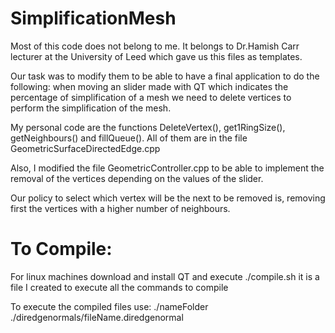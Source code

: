 # SimplificationMesh

Most of this code does not belong to me. It belongs to Dr.Hamish Carr lecturer at the University of Leed which gave us this files as templates.

Our task was to modify them to be able to have a final application to do the following: when moving an slider made with QT which indicates
the percentage of simplification of a mesh we need to delete vertices to perform the simplification of the mesh.

My personal code are the functions DeleteVertex(), get1RingSize(), getNeighbours() and fillQueue(). All of them are in the file GeometricSurfaceDirectedEdge.cpp

Also, I modified the file GeometricController.cpp to be able to implement the removal of the vertices depending on the values of the slider.

Our policy to select which vertex will be the next to be removed is, removing first the vertices with a higher number of neighbours.

# To Compile:

For linux machines download and install QT and execute ./compile.sh it is a file I created to execute all the commands to compile

To execute the compiled files use: ./nameFolder ./diredgenormals/fileName.diredgenormal
